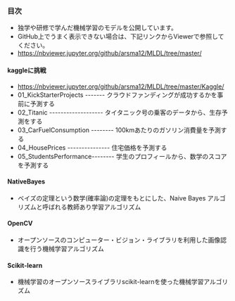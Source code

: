### 目次
- 独学や研修で学んだ機械学習のモデルを公開しています。
- GitHub上でうまく表示できない場合は、下記リンクからViewerで参照してください。
- https://nbviewer.jupyter.org/github/arsma12/MLDL/tree/master/

#### kaggleに挑戦
- https://nbviewer.jupyter.org/github/arsma12/MLDL/tree/master/Kaggle/
- 01_KickStarterProjects ------- クラウドファンディングが成功するかを事前に予測する
- 02_Titanic ------------------- タイタニック号の乗客のデータから、生存予測をする
- 03_CarFuelConsumption -------- 100kmあたりのガソリン消費量を予測する
- 04_HousePrices --------------- 住宅価格を予測する
- 05_StudentsPerformance-------- 学生のプロフィールから、数学のスコアを予測する

#### NativeBayes
- ベイズの定理という数学(確率論)の定理をもとにした、Naive Bayes アルゴリズムと呼ばれる教師あり学習アルゴリズム

#### OpenCV
- オープンソースのコンピューター・ビジョン・ライブラリを利用した画像認識を行う機械学習アルゴリズム

#### Scikit-learn
- 機械学習のオープンソースライブラリscikit-learnを使った機械学習アルゴリズム

